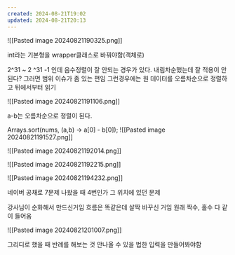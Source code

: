 ```yaml
---
created: 2024-08-21T19:02
updated: 2024-08-21T20:13
---
```


![[Pasted image 20240821190325.png]]

int라는 기본형을 wrapper클래스로 바꿔야함(객체로)

2^31 ~ 2 ^31 -1 인데 음수정렬이 잘 안되는 경우가 있다. 
내림차순했는데 잘 적용이 안된다? 그러면 범위 이슈가 좀 있는 편임 그런경우에는
원 데이터를 오름차순으로 정렬하고 뒤에서부터 읽기

![[Pasted image 20240821191106.png]]

a-b는 오름차순으로 정렬이 된다.

Arrays.sort(nums, (a,b) -> a[0] - b[0]);
![[Pasted image 20240821191527.png]]

![[Pasted image 20240821192014.png]]

![[Pasted image 20240821192215.png]]

![[Pasted image 20240821194232.png]]

네이버 공채로 7문제 나왔을 때 4번인가 그 위치에 있던 문제

강사님이 순화해서 만드신거임 흐름은 똑같은데 살짝 바꾸신 거임
원래 짝수, 홀수 다 같이 들어옴


![[Pasted image 20240821201007.png]]

그리디로 했을 때 반례를 해보는 것 안나올 수 있을 법한 입력을 만들어봐야함
